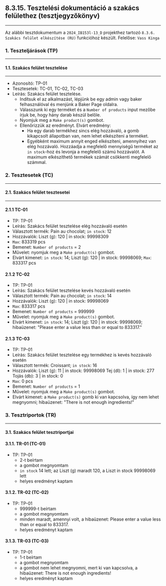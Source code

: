 ## 8.3.15. Tesztelési dokumentáció a szakács felülethez (tesztjegyzőkönyv)

---

Az alábbi tesztdokumentum a `2024_IB153l-13_D` projekthez tartozó `8.3.6. Szakács felület elkészítése (RU)` funkcióhoz készült. Felelőse: `Vass Kinga`

### 1. Teszteljárások (TP)

---

#### 1.1. Szakács felület tesztelése

---

* Azonosító: TP-01
* Tesztesetek: TC-01, TC-02, TC-03
* Leírás: Szakács felület tesztelése.
  * Indítsuk el az alkalmazást, lépjünk be egy admin vagy baker felhasználóval és menjünk a Baker Page oldalra.
  * Válasszunk ki egy terméket és a `Number of products` input mezőbe írjuk be, hogy hány darab készül belőle.
  * Nyomjuk meg a `Make product(s)` gombot.
  * Ellenőrizzük az eredményt. Elvárt eredmény:  
    * Ha egy darab termékhez sincs elég hozzávaló, a gomb kikapcsolt állapotban van, nem lehet elkészíteni a terméket.
    * Egyébként maximum annyit enged elkészíteni, amennyihez van elég hozzávaló. Hozzáadja a megfelelő mennyiségű terméket az `in stock`-hoz és levonja a megfelelő számú hozzávalót. A maximum elkészíthető termékek számát csökkenti megfelelő számmal.

### 2. Tesztesetek (TC)

---

#### 2.1. Szakács felület tesztesetei 

---

#### 2.1.1 TC-01

* TP: TP-01
* Leírás: Szakács felület tesztelése elég hozzávaló esetén
* Választott termék: Pain au chocolat; `in stock`: 12
* Hozzávalók: Liszt (g): 120 | in stock: 99998309
* `Max`: 833319 pcs
* Bemenet: `Number of products` = 2
* Művelet: nyomjuk meg a `Make product(s)` gombot.
* Elvárt kimenet: `in stock`: 14; Liszt (g): 120 | in stock: 99998069; `Max`: 833317 pcs

#### 2.1.2 TC-02

* TP: TP-01
* Leírás: Szakács felület tesztelése kevés hozzávaló esetén
* Választott termék: Pain au chocolat; `in stock`: 14
* Hozzávalók:  Liszt (g): 120 | in stock: 99998069
* `Max`: 833317 pcs
* Bemenet: `Number of products` = 999999
* Művelet: nyomjuk meg a `Make product(s)` gombot.
* Elvárt kimenet: `in stock`: 14; Liszt (g): 120 | in stock: 99998069; hibaüzenet: "Please enter a value less than or equal to 833317."

#### 2.1.3 TC-03

* TP: TP-01
* Leírás: Szakács felület tesztelése egy termékhez is kevés hozzávaló esetén
* Választott termék: Croissant; `in stock`: 16
* Hozzávalók: Liszt (g): 11 | in stock: 99998069
              Tej (dl): 1 | in stock: 277
              Tojás (db): 3 | in stock: 0
* `Max`: 0 pcs
* Bemenet: `Number of products` = 1
* Művelet: nyomjuk meg a `Make product(s)` gombot.
* Elvárt kimenet: a `Make product(s)` gomb ki van kapcsolva, így nem lehet megnyomni; hibaüzenet: "There is not enough ingredients!"


### 3. Tesztriportok (TR)

---

#### 3.1. Szakács felület tesztriportjai

#### 3.1.1. TR-01 (TC-01)

* TP: TP-01
  * 2-t beírtam
  * a gombot megnyomtam
  * `in stock` 14 lett; az Liszt (g) maradt 120, a Liszt in stock 99998069 lett
  * helyes eredményt kaptam

#### 3.1.2. TR-02 (TC-02)

* TP: TP-01
  * 999999-t beírtam
  * a gombot megnyomtam
  * minden maradt, amennyi volt, a hibaüzenet: Please enter a value less than or equal to 833317.
  * helyes eredményt kaptam

#### 3.1.3. TR-03 (TC-03)

* TP: TP-01
    * 1-t beírtam
    * a gombot megnyomtam
    * a gombot nem lehet megnyomni, mert ki van kapcsolva, a hibaüzenet: There is not enough ingredients!
    * helyes eredményt kaptam